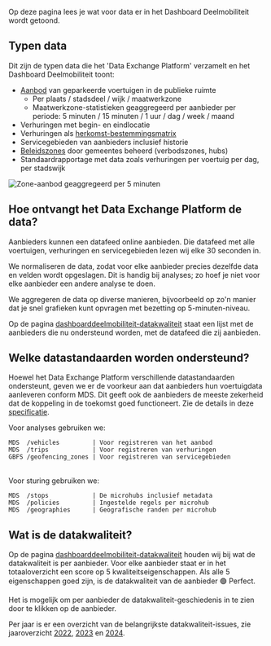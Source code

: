 Op deze pagina lees je wat voor data er in het Dashboard Deelmobiliteit wordt getoond.

## Typen data

Dit zijn de typen data die het 'Data Exchange Platform' verzamelt en het Dashboard Deelmobiliteit toont:

- [Aanbod](https://dashboarddeelmobiliteit.nl/docs/Aanbod/Aanbod-kaart.md) van geparkeerde voertuigen in de publieke ruimte
  - Per plaats / stadsdeel / wijk / maatwerkzone
  - Maatwerkzone-statistieken geaggregeerd per aanbieder per periode: 5 minuten / 15 minuten / 1 uur / dag / week / maand
- Verhuringen met begin- en eindlocatie
- Verhuringen als [herkomst-bestemmingsmatrix](/docs/HB-relaties)
- Servicegebieden van aanbieders inclusief historie
- [Beleidszones](/docs/Beleidszones) door gemeentes beheerd (verbodszones, hubs)
- Standaardrapportage met data zoals verhuringen per voertuig per dag, per stadswijk

![Zone-aanbod geaggregeerd per 5 minuten](https://dashboarddeelmobiliteit.nl/components/Docs/Over_het_Dashboard_Deelmobiliteit/aanbod_per_5min.png)

## Hoe ontvangt het Data Exchange Platform de data?

Aanbieders kunnen een datafeed online aanbieden. Die datafeed met alle voertuigen, verhuringen en servicegebieden lezen wij elke 30 seconden in.

We normaliseren de data, zodat voor elke aanbieder precies dezelfde data en velden wordt opgeslagen. Dit is handig bij analyses; zo hoef je niet voor elke aanbieder een andere analyse te doen.

We aggregeren de data op diverse manieren, bijvoorbeeld op zo'n manier dat je snel grafieken kunt opvragen met bezetting op 5-minuten-niveau.

Op de pagina [dashboarddeelmobiliteit-datakwaliteit](https://github.com/Stichting-CROW/dashboarddeelmobiliteit-datakwaliteit?tab=readme-ov-file#dashboard-deelmobiliteit-data-quality) staat een lijst met de aanbieders die nu ondersteund worden, met de datafeed die zij aanbieden.

## Welke datastandaarden worden ondersteund?

Hoewel het Data Exchange Platform verschillende datastandaarden ondersteunt, geven we er de voorkeur aan dat aanbieders hun voertuigdata aanleveren conform MDS. Dit geeft ook de aanbieders de meeste zekerheid dat de koppeling in de toekomst goed functioneert. Zie de details in deze [specificatie](https://docs.dashboarddeelmobiliteit.nl/data_feeds/for_monitoring/).

Voor analyses gebruiken we:

```
MDS  /vehicles         | Voor registreren van het aanbod
MDS  /trips            | Voor registreren van verhuringen
GBFS /geofencing_zones | Voor registreren van servicegebieden
```

<br />Voor sturing gebruiken we:

```
MDS  /stops            | De microhubs inclusief metadata
MDS  /policies         | Ingestelde regels per microhub
MDS  /geographies      | Geografische randen per microhub
```

## Wat is de datakwaliteit?

Op de pagina [dashboarddeelmobiliteit-datakwaliteit](https://github.com/Stichting-CROW/dashboarddeelmobiliteit-datakwaliteit#dashboard-deelmobiliteit-data-quality) houden wij bij wat de datakwaliteit is per aanbieder. Voor elke aanbieder staat er in het totaaloverzicht een score op 5 kwaliteitseigenschappen. Als alle 5 eigenschappen goed zijn, is de datakwaliteit van de aanbieder 🟢 Perfect.

Het is mogelijk om per aanbieder de datakwaliteit-geschiedenis in te zien door te klikken op de aanbieder.

Per jaar is er een overzicht van de belangrijkste datakwaliteit-issues, zie jaaroverzicht [2022](https://github.com/Stichting-CROW/dashboarddeelmobiliteit-datakwaliteit/blob/main/year-overview/2022.md), [2023](https://github.com/Stichting-CROW/dashboarddeelmobiliteit-datakwaliteit/blob/main/year-overview/2023.md) en [2024](https://github.com/Stichting-CROW/dashboarddeelmobiliteit-datakwaliteit/blob/main/year-overview/2024.md).

